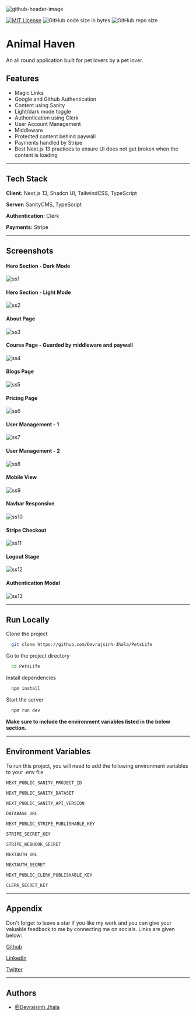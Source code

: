 ![github-header-image](https://github.com/Devrajsinh-Jhala/PetsLife/assets/84381242/5f89c90d-e3e6-4f87-ae98-933713629a48)

[![MIT License](https://img.shields.io/badge/License-MIT-green.svg)](https://choosealicense.com/licenses/mit/)
![GitHub code size in bytes](https://img.shields.io/github/languages/code-size/Devrajsinh-Jhala/PetsLife)
![GitHub repo size](https://img.shields.io/github/repo-size/Devrajsinh-Jhala/PetsLife)

# Animal Haven

An all round application built for pet lovers by a pet lover.

## Features

- Magic Links
- Google and Github Authentication
- Content using Sanity
- Light/dark mode toggle
- Authentication using Clerk
- User Account Management
- Middleware
- Protected content behind paywall
- Payments handled by Stripe
- Best Next.js 13 practices to ensure UI does not get broken when the content is loading

---

## Tech Stack

**Client:** Next.js 13, Shadcn UI, TailwindCSS, TypeScript

**Server:** SanityCMS, TypeScript

**Authentication:** Clerk

**Payments:** Stripe

---

## Screenshots

#### Hero Section - Dark Mode

![ss1](https://github.com/Devrajsinh-Jhala/PetsLife/assets/84381242/57dafa97-660c-47d2-9c60-019def2fe093)

#### Hero Section - Light Mode

![ss2](https://github.com/Devrajsinh-Jhala/PetsLife/assets/84381242/c9f13955-f4e4-48b9-bede-d4cb1b691b43)

#### About Page

![ss3](https://github.com/Devrajsinh-Jhala/PetsLife/assets/84381242/0ff32812-3cd4-4abc-8d3c-d619e3d57807)

#### Course Page - Guarded by middleware and paywall

![ss4](https://github.com/Devrajsinh-Jhala/PetsLife/assets/84381242/34d63ae7-17c4-4418-89f7-b1c2a6bb851c)

#### Blogs Page

![ss5](https://github.com/Devrajsinh-Jhala/PetsLife/assets/84381242/97814f99-29b7-4135-a197-7d6f8e6208d1)

#### Pricing Page

![ss6](https://github.com/Devrajsinh-Jhala/PetsLife/assets/84381242/91af9fd5-1395-4cdc-a901-6b1180d5a544)

#### User Management - 1

![ss7](https://github.com/Devrajsinh-Jhala/PetsLife/assets/84381242/50299c1e-c997-4ac5-b426-fe4c0384ce54)

#### User Management - 2

![ss8](https://github.com/Devrajsinh-Jhala/PetsLife/assets/84381242/20410fa8-b602-486e-ac7b-fc5d500a28e1)

#### Mobile View

![ss9](https://github.com/Devrajsinh-Jhala/PetsLife/assets/84381242/b86eef3b-7aa4-4675-9916-4c0d060b9c87)

#### Navbar Responsive

![ss10](https://github.com/Devrajsinh-Jhala/PetsLife/assets/84381242/55fe3247-4c7a-431b-b496-85cbcf07759d)

#### Stripe Checkout

![ss11](https://github.com/Devrajsinh-Jhala/PetsLife/assets/84381242/51126cd5-2a23-4579-8496-dd6eb83b39ef)

#### Logout Stage

![ss12](https://github.com/Devrajsinh-Jhala/PetsLife/assets/84381242/ed4543f4-7957-48ce-aea2-9b9a03943da9)

#### Authentication Modal

![ss13](https://github.com/Devrajsinh-Jhala/PetsLife/assets/84381242/c6373522-8f89-4ae1-8eca-87c5d96516a9)

---

## Run Locally

Clone the project

```bash
  git clone https://github.com/Devrajsinh-Jhala/PetsLife
```

Go to the project directory

```bash
  cd PetsLife
```

Install dependencies

```bash
  npm install
```

Start the server

```bash
  npm run dev
```

**Make sure to include the environment variables listed in the below section.**

---

## Environment Variables

To run this project, you will need to add the following environment variables to your .env file

`NEXT_PUBLIC_SANITY_PROJECT_ID`

`NEXT_PUBLIC_SANITY_DATASET`

`NEXT_PUBLIC_SANITY_API_VERSION`

`DATABASE_URL`

`NEXT_PUBLIC_STRIPE_PUBLISHABLE_KEY`

`STRIPE_SECRET_KEY`

`STRIPE_WEBHOOK_SECRET`

`NEXTAUTH_URL`

`NEXTAUTH_SECRET`

`NEXT_PUBLIC_CLERK_PUBLISHABLE_KEY`

`CLERK_SECRET_KEY`

---

## Appendix

Don't forget to leave a star if you like my work and you can give your valuable feedback to me by connecting me on socials. Links are given below:

[Github](https://github.com/Devrajsinh-Jhala)

[LinkedIn](https://www.linkedin.com/in/devrajsinh-jhala/)

[Twitter](https://twitter.com/JHALA_D_S)

---

## Authors

- [@Devrajsinh Jhala](https://www.github.com/Devrajsinh-Jhala)
